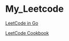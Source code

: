 # My_Leetcode

[LeetCode in Go](https://github.com/ysluckly/leetcode)

[LeetCode Cookbook](https://books.halfrost.com/leetcode/)

